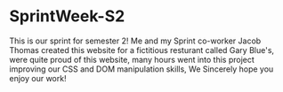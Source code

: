 # SprintWeek-S2
This is our sprint for semester 2!
Me and my Sprint co-worker Jacob Thomas created this website for a fictitious resturant called Gary Blue's, were quite proud of this website,
many hours went into this project improving our CSS and DOM manipulation skills, We Sincerely hope you enjoy our work!
 
